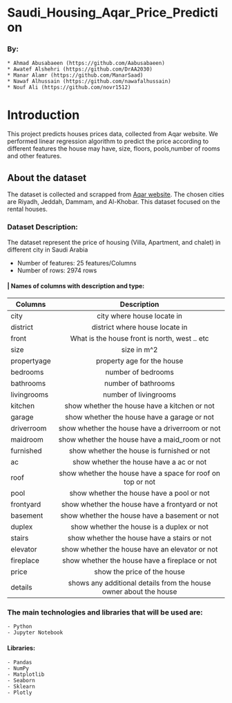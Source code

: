 # Saudi_Housing_Aqar_Price_Prediction
### By:
    * Ahmad Abusabaeen (https://github.com/Aabusabaeen)
    * Awatef Alshehri (https://github.com/DrAA2030)
    * Manar Alamr (https://github.com/ManarSaad)
    * Nawaf Alhussain (https://github.com/nawafalhussain)
    * Nouf Ali (https://github.com/novr1512)


# Introduction 
This project predicts houses prices data, collected from Aqar website. We performed linear regression algorithm to predict the price according to different features the house may have, size, floors, pools,number of rooms and other features. 


## About the dataset
The dataset is collected and scrapped from [Aqar website](https://sa.aqar.fm/). The chosen cities are Riyadh, Jeddah, Dammam, and Al-Khobar. This dataset focused on the rental houses.



### Dataset Description: 

The dataset represent the price of housing (Villa, Apartment, and chalet) in different city in Saudi Arabia

   - Number of features:    25 features/Columns
   - Number of rows:        2974 rows

#### | Names of columns with description and type:

| Columns     | Description                                                        |  
|-------------|:-------------:                                                     |
| city        |  city where house locate in                                        | 
| district    |  district where house locate in                                    |   
| front       |  What is the house front is north, west .. etc                     |    
| size        |  size in m^2                                                       |  
| propertyage |  property age for the house                                        | 
| bedrooms    |  number of bedrooms                                                | 
| bathrooms   |  number of bathrooms                                               | 
| livingrooms |  number of livingrooms                                             | 
| kitchen     |  show whether the house have a kitchen or not                      | 
| garage      |  show whether the house have a garage or not                       | 
| driverroom  |  show whether the house have a driverroom or not                   | 
| maidroom    |  show whether the house have a maid_room or not                    | 
| furnished   |  show whether the house is furnished or not                        | 
| ac          |  show whether the house have a ac or not                           | 
| roof        |  show whether the house have a space for roof on top or not        | 
| pool        |  show whether the house have a pool or not                         | 
| frontyard   |  show whether the house have a frontyard or not                    | 
| basement    |  show whether the house have a basement or not                     | 
| duplex      |  show whether the house is a duplex or not                         | 
| stairs      |  show whether the house have a stairs or not                       |
| elevator    |  show whether the house have an elevator or not                    |
| fireplace   |  show whether the house have a fireplace or not                    |
| price       |  show the price of the house                                       |
| details     |  shows any additional details from the house owner about the house |

    
### The main technologies and libraries that will be used are: 
    - Python 
    - Jupyter Notebook

#### Libraries: 
    - Pandas
    - NumPy 
    - Matplotlib
    - Seaborn
    - Sklearn
    - Plotly